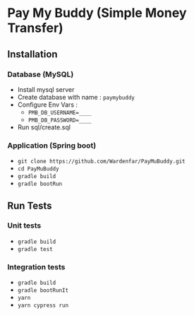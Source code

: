 # Pay My Buddy (Simple Money Transfer)

## Installation

### Database (MySQL)

 - Install mysql server
 - Create database with name : `paymybuddy`
 - Configure Env Vars : 
    - `PMB_DB_USERNAME=____`
    - `PMB_DB_PASSWORD=____`
 - Run sql/create.sql

### Application (Spring boot)

 - `git clone https://github.com/Wardenfar/PayMuBuddy.git`
 - `cd PayMuBuddy`
 - `gradle build`
 - `gradle bootRun`

## Run Tests

### Unit tests

- `gradle build`
- `gradle test`

### Integration tests

- `gradle build`
- `gradle bootRunIt`
- `yarn`
- `yarn cypress run`